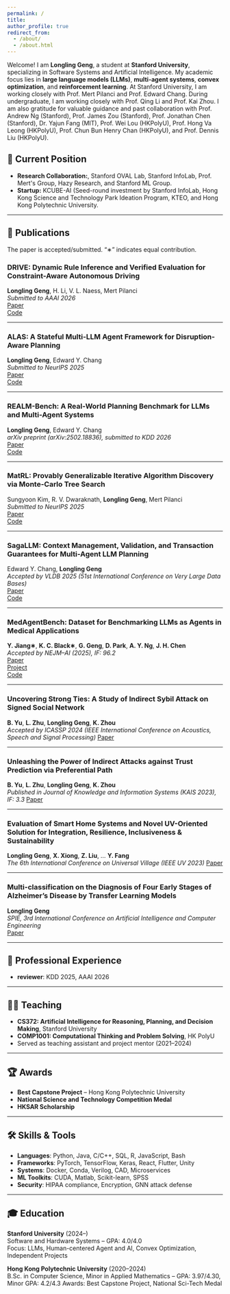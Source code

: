 ```yaml
---
permalink: /
title: 
author_profile: true
redirect_from: 
  - /about/
  - /about.html
---
```


Welcome! I am **Longling Geng**, a student at **Stanford University**, specializing in Software Systems and Artificial Intelligence. My academic focus lies in **large language models (LLMs)**, **multi-agent systems**, **convex optimization**, and **reinforcement learning**. At Stanford University, I am working closely with Prof. Mert Pilanci and Prof. Edward Chang. During undergraduate, I am working closely with Prof. Qing Li and Prof. Kai Zhou. I am also gratitude for valuable guidance and past collaboration with Prof. Andrew Ng (Stanford), Prof. James Zou (Stanford), Prof. Jonathan Chen (Stanford), Dr. Yajun Fang (MIT), Prof. Wei Lou (HKPolyU), Prof. Hong Va Leong (HKPolyU), Prof. Chun Bun Henry Chan (HKPolyU), and Prof. Dennis Liu (HKPolyU).

## 📍 Current Position

- **Research Collaboration:**, Stanford OVAL Lab, Stanford InfoLab, Prof. Mert's Group, Hazy Research, and Stanford ML Group.
- **Startup:** KCUBE-AI (Seed-round investment by Stanford InfoLab, Hong Kong Science and Technology Park Ideation Program, KTEO, and Hong Kong Polytechnic University.

---

## 📄 Publications  
The paper is accepted/submitted. “∗” indicates equal contribution.

### DRIVE: Dynamic Rule Inference and Verified Evaluation for Constraint-Aware Autonomous Driving
**Longling Geng**, H. Li, V. L. Naess, Mert Pilanci   
*Submitted to AAAI 2026*  
[Paper](https://arxiv.org/abs/2508.04066)   
[Code](https://github.com/genglongling/DRIVE)  

---

### ALAS: A Stateful Multi-LLM Agent Framework for Disruption-Aware Planning  
**Longling Geng**, Edward Y. Chang   
*Submitted to NeurIPS 2025*    
[Paper](https://arxiv.org/abs/2505.12501)  
[Code](https://github.com/genglongling/M-APPLE-OS)  

---

### REALM-Bench: A Real-World Planning Benchmark for LLMs and Multi-Agent Systems  
**Longling Geng**, Edward Y. Chang  
*arXiv preprint (arXiv:2502.18836), submitted to KDD 2026*   
[Paper](https://doi.org/10.48550/arXiv.2502.18836)   
[Code](https://github.com/genglongling/REALM-Bench)  

---

### MatRL: Provably Generalizable Iterative Algorithm Discovery via Monte-Carlo Tree Search  
Sungyoon Kim, R. V. Dwaraknath, **Longling Geng**, Mert Pilanci    
*Submitted to NeurIPS 2025*   
[Paper](https://arxiv.org/abs/2507.03833)   
[Code](https://github.com/Breathingman/NewtonSchulz)   

--- 

### SagaLLM: Context Management, Validation, and Transaction Guarantees for Multi-Agent LLM Planning  
Edward Y. Chang, **Longling Geng**   
*Accepted by VLDB 2025 (51st International Conference on Very Large Data Bases)*   
[Paper](https://arxiv.org/abs/2503.11951)   
[Code](https://github.com/genglongling/SagaLLM)  

---

### MedAgentBench: Dataset for Benchmarking LLMs as Agents in Medical Applications  
**Y. Jiang∗**, **K. C. Black∗**, **G. Geng**, **D. Park**, **A. Y. Ng**, **J. H. Chen**  
*Accepted by NEJM–AI (2025), IF: 96.2*  
[Paper](https://doi.org/10.48550/arXiv.2501.14654)  
[Project](https://stanfordmlgroup.github.io/projects/medagentbench/)  
[Code](https://github.com/stanfordmlgroup/MedAgentBench) 

---

### Uncovering Strong Ties: A Study of Indirect Sybil Attack on Signed Social Network  
**B. Yu**, **L. Zhu**, **Longling Geng**, **K. Zhou**  
*Accepted by ICASSP 2024 (IEEE International Conference on Acoustics, Speech and Signal Processing)* 
[Paper](https://ieeexplore.ieee.org/document/10447587) 

---

### Unleashing the Power of Indirect Attacks against Trust Prediction via Preferential Path  
**B. Yu**, **L. Zhu**, **Longling Geng**, **K. Zhou**   
*Published in Journal of Knowledge and Information Systems (KAIS 2023), IF: 3.3* 
[Paper](https://link.springer.com/article/10.1007/s10115-024-02327-9) 

---

### Evaluation of Smart Home Systems and Novel UV-Oriented Solution for Integration, Resilience, Inclusiveness & Sustainability  
**Longling Geng**, **X. Xiong**, **Z. Liu**, … **Y. Fang**   
*The 6th International Conference on Universal Village (IEEE UV 2023)* 
[Paper](https://ieeexplore.ieee.org/document/10185519) 

---

### Multi-classification on the Diagnosis of Four Early Stages of Alzheimer’s Disease by Transfer Learning Models  
**Longling Geng**  
*SPIE, 3rd International Conference on Artificial Intelligence and Computer Engineering*  
[Paper](https://www.spiedigitallibrary.org/conference-proceedings-of-spie/12610/126105O/Multi-classification-on-the-diagnosis-of-four-early-stages-of/10.1117/12.2671412.full) 

---

## 💼 Professional Experience
- **reviewer**: KDD 2025, AAAI 2026

---

## 🧑‍🏫 Teaching

- **CS372: Artificial Intelligence for Reasoning, Planning, and Decision Making**, Stanford University
- **COMP1001: Computational Thinking and Problem Solving**, HK PolyU  
- Served as teaching assistant and project mentor (2021–2024)

---

## 🏆 Awards

- **Best Capstone Project** – Hong Kong Polytechnic University  
- **National Science and Technology Competition Medal**  
- **HKSAR Scholarship**

---

## 🛠 Skills & Tools

- **Languages**: Python, Java, C/C++, SQL, R, JavaScript, Bash
- **Frameworks**: PyTorch, TensorFlow, Keras, React, Flutter, Unity
- **Systems**: Docker, Conda, Verilog, CAD, Microservices
- **ML Toolkits**: CUDA, Matlab, Scikit-learn, SPSS
- **Security**: HIPAA compliance, Encryption, GNN attack defense

---

## 🎓 Education

**Stanford University** (2024–)  
Software and Hardware Systems – GPA: 4.0/4.0  
Focus: LLMs, Human-centered Agent and AI, Convex Optimization, Independent Projects

**Hong Kong Polytechnic University** (2020–2024)  
B.Sc. in Computer Science, Minor in Applied Mathematics – GPA: 3.97/4.30, Minor GPA: 4.2/4.3
Awards: Best Capstone Project, National Sci-Tech Medal


